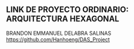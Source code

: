 ## LINK DE PROYECTO ORDINARIO: ARQUITECTURA HEXAGONAL
BRANDON EMMANUEL DELABRA SALINAS 
https://github.com/Hanhoeng/DAS_Project